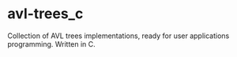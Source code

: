 # avl-trees_c
Collection of AVL trees implementations, ready for user applications programming. Written in C.
